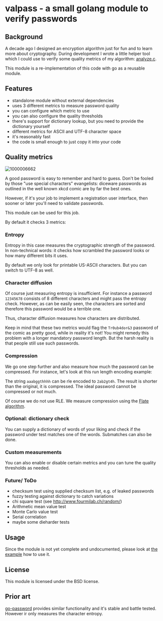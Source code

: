 # valpass - a small golang module to verify passwords 

## Background 

A decade ago I designed an encryption algorithm
just for fun and to learn more about cryptography.
During development I wrote a little helper tool
which I could use to verify some quality metrics
of my algorithm:
[analyze.c](https://github.com/TLINDEN/twenty4/blob/master/analyze/analyze.c).

This module is a re-implementation of this code
with go as a reusable module.

## Features

- standalone module without external dependencies
- uses 3 different metrics to measure password quality
- you can configure which metric to use
- you can also configure the quality thresholds
- there's support for dictionary lookup, but you need to provide the dictionary yourself 
- different metrics for ASCII and UTF-8 character space
- it's reasonably fast
- the code is small enough to just copy it into your code

## Quality metrics

![1000006662](https://github.com/user-attachments/assets/6cf19c6f-7c7a-4a2c-9a58-95b3ac1c49e7)

A good password is easy to remember and hard
to guess. Don't be fooled by those "use special characters"
evangelists: diceware passwords as outlined in the
well known xkcd comic are by far the best ones.

However, if it's your job to implement a registration 
user interface, then sooner or later you'll need
to validate passwords.

This module can be used for this job.

By default it checks 3 metrics:

### Entropy

Entropy in this case measures the cryptographic
strength of the password. In non-technical words:
it checks how scrambled the password looks or how
many different bits it uses.

By default we only look for printable US-ASCII characters. But you can switch to UTF-8 as well.

### Character diffusion

Of course just measuring entropy is insufficient. For
instance a password `12345678` consists of 8 different 
characters and might pass the entropy check. However, as
can be easily seen, the characters are sorted and 
therefore this password would be a terrible one.

Thus, character diffusion measures how characters are
distributed.

Keep in mind that these two metrics would flag
the `Tr0ub4dor&3` password of the comic as pretty good,
while in reality it's not! You might remedy 
this problem with a longer mandatory password 
length. But the harsh reality is that people still 
use such passwords.

### Compression

We go one step further and also measure how much
the password can be compressed. For instance, let's 
look at this run length encoding example:

The string `aaabggthhhh` can be rle encoded to
`2ab2gt4h`. The result is shorter than the original, it is compressed.
The ideal password cannot be compressed
or not much.

Of course we do not use RLE. We measure compression 
using the [Flate algorithm](
https://en.m.wikipedia.org/wiki/Deflate).

### Optional: dictionary check

You can supply a dictionary of words of your
liking and check if the password under test
matches one of the words. Submatches can also 
be done.

### Custom measurements

You can also enable or disable certain metrics and
you can tune the quality thresholds as needed.

### Future/ ToDo

- checksum test using supplied checksum list, e.g. of leaked passwords
- fuzzy testing against dictionary to catch variations
- chi square test (see  http://www.fourmilab.ch/random/)
- Arithmetic mean value test
- Monte Carlo value test
- Serial correlation
- maybe some dieharder tests


## Usage

Since the module is not yet complete and undocumented,
please look at [the example](https://github.com/TLINDEN/valpass/blob/main/example/test.go)
how to use it.

## License 

This module is licensed under the BSD license.

## Prior art


[go-password](https://github.com/wagslane/go-password-validator) provides similar
functionality and it's stable and battle tested. 
However ir only measures the character entropy.

